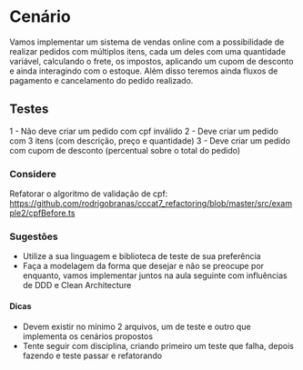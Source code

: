 # Cenário
  Vamos implementar um sistema de vendas online com a possibilidade de realizar pedidos com múltiplos itens, cada um 
  deles com uma quantidade variável, calculando o frete, os impostos, aplicando um cupom de desconto e ainda interagindo 
  com o estoque. Além disso teremos ainda fluxos de pagamento e cancelamento do pedido realizado.


## Testes
  1 - Não deve criar um pedido com cpf inválido
  2 - Deve criar um pedido com 3 itens (com descrição, preço e quantidade)
  3 - Deve criar um pedido com cupom de desconto (percentual sobre o total do pedido)


### Considere
  Refatorar o algoritmo de validação de cpf: 
    https://github.com/rodrigobranas/cccat7_refactoring/blob/master/src/example2/cpfBefore.ts

### Sugestões

  - Utilize a sua linguagem e biblioteca de teste de sua preferência
  - Faça a modelagem da forma que desejar e não se preocupe por enquanto, vamos implementar juntos na 
  aula seguinte com influências de DDD e Clean Architecture

#### Dicas
  - Devem existir no mínimo 2 arquivos, um de teste e outro que implementa os cenários propostos
  - Tente seguir com disciplina, criando primeiro um teste que falha, depois fazendo e teste passar e refatorando